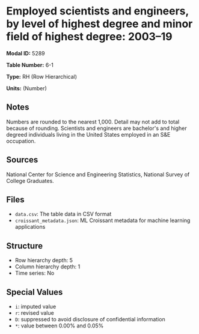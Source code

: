 # Employed scientists and engineers, by level of highest degree and minor field of highest degree: 2003&#8211;19

**Modal ID:** 5289

**Table Number:** 6-1

**Type:** RH (Row Hierarchical)

**Units:** (Number)

## Notes

Numbers are rounded to the nearest 1,000. Detail may not add to total because of rounding. Scientists and engineers are bachelor's and higher degreed individuals living in the United States employed in an S&E occupation.

## Sources

National Center for Science and Engineering Statistics, National Survey of College Graduates.

## Files

- `data.csv`: The table data in CSV format
- `croissant_metadata.json`: ML Croissant metadata for machine learning applications

## Structure

- Row hierarchy depth: 5
- Column hierarchy depth: 1
- Time series: No

## Special Values

- `i`: imputed value
- `r`: revised value
- `D`: suppressed to avoid disclosure of confidential information
- `*`: value between 0.00% and 0.05%
